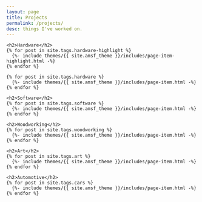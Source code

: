 ```yaml
---
layout: page
title: Projects
permalink: /projects/
desc: things I've worked on.
---
```


<div class="page-content">

    <h2>Hardware</h2>
    {% for post in site.tags.hardware-highlight %}
      {%- include themes/{{ site.amsf_theme }}/includes/page-item-highlight.html -%}
    {% endfor %}
    
    {% for post in site.tags.hardware %}
      {%- include themes/{{ site.amsf_theme }}/includes/page-item.html -%}
    {% endfor %}

    <h2>Software</h2>
    {% for post in site.tags.software %}
      {%- include themes/{{ site.amsf_theme }}/includes/page-item.html -%}
    {% endfor %}

    <h2>Woodworking</h2>
    {% for post in site.tags.woodworking %}
      {%- include themes/{{ site.amsf_theme }}/includes/page-item.html -%}
    {% endfor %}

    <h2>Art</h2>
    {% for post in site.tags.art %}
      {%- include themes/{{ site.amsf_theme }}/includes/page-item.html -%}
    {% endfor %}

    <h2>Automotive</h2>
    {% for post in site.tags.cars %}
      {%- include themes/{{ site.amsf_theme }}/includes/page-item.html -%}
    {% endfor %}

</div>

